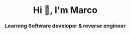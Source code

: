 <h1 align="center">Hi 👋, I'm Marco</h1>
<h3 align="center">Learning Software developer & reverse engineer</h3>
